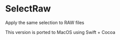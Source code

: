 # SelectRaw

Apply the same selection to RAW files

This version is ported to MacOS using Swift + Cocoa
